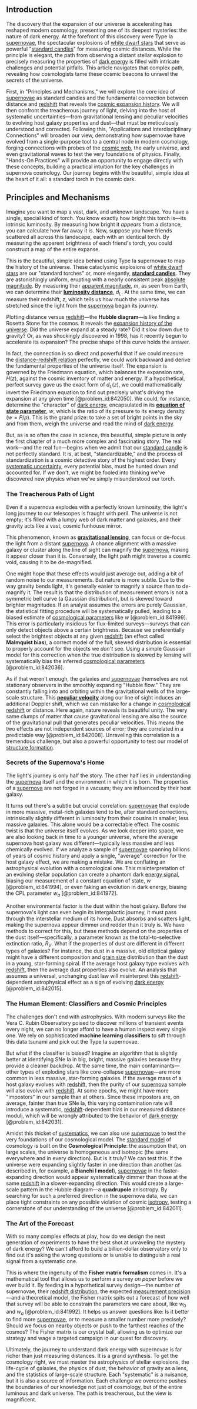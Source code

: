 ## Introduction
The discovery that the expansion of our universe is accelerating has reshaped modern cosmology, presenting one of its deepest mysteries: the nature of dark energy. At the forefront of this discovery were Type Ia [supernovae](@article_id:161279), the spectacular explosions of [white dwarf stars](@article_id:140895) that serve as powerful "[standard candles](@article_id:157615)" for measuring cosmic distances. While the principle is elegant, the path from observing a distant stellar explosion to precisely measuring the properties of [dark energy](@article_id:160629) is filled with intricate challenges and potential pitfalls. This article navigates that complex path, revealing how cosmologists tame these cosmic beacons to unravel the secrets of the universe.

First, in "Principles and Mechanisms," we will explore the core idea of [supernovae](@article_id:161279) as standard candles and the fundamental connection between distance and [redshift](@article_id:159451) that reveals the [cosmic expansion history](@article_id:160033). We will then confront the treacherous journey of light, delving into the host of systematic uncertainties—from gravitational lensing and peculiar velocities to evolving host galaxy properties and dust—that must be meticulously understood and corrected. Following this, "Applications and Interdisciplinary Connections" will broaden our view, demonstrating how supernovae have evolved from a single-purpose tool to a central node in modern cosmology, forging connections with probes of the [cosmic web](@article_id:161548), the early universe, and even gravitational waves to test the very foundations of physics. Finally, "Hands-On Practices" will provide an opportunity to engage directly with these concepts, building a practical intuition for the key challenges in supernova cosmology. Our journey begins with the beautiful, simple idea at the heart of it all: a standard torch in the cosmic dark.

## Principles and Mechanisms

Imagine you want to map a vast, dark, and unknown landscape. You have a single, special kind of torch. You know exactly how bright this torch is—its intrinsic luminosity. By measuring how bright it *appears* from a distance, you can calculate how far away it is. Now, suppose you have friends scattered all across this landscape, each with an identical torch. By measuring the apparent brightness of each friend's torch, you could construct a map of the entire expanse.

This is the beautiful, simple idea behind using Type Ia supernovae to map the history of the universe. These cataclysmic explosions of [white dwarf stars](@article_id:140895) are our "standard torches" or, more elegantly, **[standard candles](@article_id:157615)**. They are astonishingly uniform, erupting with a nearly consistent peak [absolute magnitude](@article_id:157465). By measuring their [apparent magnitude](@article_id:158494), $m$, as seen from Earth, we can determine their **[luminosity distance](@article_id:158938)**, $d_L$. At the same time, we can measure their redshift, $z$, which tells us how much the universe has stretched since the light from the [supernova](@article_id:158957) began its journey.

Plotting distance versus [redshift](@article_id:159451)—the **Hubble diagram**—is like finding a Rosetta Stone for the cosmos. It reveals the [expansion history of the universe](@article_id:161532). Did the universe expand at a steady rate? Did it slow down due to gravity? Or, as was shockingly discovered in 1998, has it recently begun to accelerate its expansion? The precise shape of this curve holds the answer.

In fact, the connection is so direct and powerful that if we could measure the [distance-redshift relation](@article_id:159381) perfectly, we could work backward and derive the fundamental properties of the universe itself. The expansion is governed by the Friedmann equation, which balances the expansion rate, $H(z)$, against the cosmic inventory of matter and energy. If a hypothetical, perfect survey gave us the exact form of $d_L(z)$, we could mathematically invert the Friedmann equation to find out precisely what's driving the expansion at any given time [@problem_id:842050]. We could, for instance, determine the "character" of [dark energy](@article_id:160629), encapsulated in its **[equation of state parameter](@article_id:158639)**, $w$, which is the ratio of its pressure to its energy density ($w = P/\rho$). This is the grand prize: to take a set of bright points in the sky and from them, weigh the universe and read the mind of [dark energy](@article_id:160629).

But, as is so often the case in science, this beautiful, simple picture is only the first chapter of a much more complex and fascinating story. The real work—and the real fun—begins when we admit that our [standard candle](@article_id:160787) is not perfectly standard. It is, at best, "standardizable," and the process of standardization is a cosmic detective story of the highest order. Every [systematic uncertainty](@article_id:263458), every potential bias, must be hunted down and accounted for. If we don't, we might be fooled into thinking we've discovered new physics when we've simply misunderstood our torch.

### The Treacherous Path of Light

Even if a supernova explodes with a perfectly known luminosity, the light's long journey to our telescopes is fraught with peril. The universe is not empty; it's filled with a lumpy web of dark matter and galaxies, and their gravity acts like a vast, cosmic funhouse mirror.

This phenomenon, known as **[gravitational lensing](@article_id:158506)**, can focus or de-focus the light from a distant [supernova](@article_id:158957). A chance alignment with a massive galaxy or cluster along the line of sight can magnify the [supernova](@article_id:158957), making it appear closer than it is. Conversely, the light path might traverse a cosmic void, causing it to be de-magnified.

One might hope that these effects would just average out, adding a bit of random noise to our measurements. But nature is more subtle. Due to the way gravity bends light, it's generally easier to magnify a source than to de-magnify it. The result is that the distribution of measurement errors is not a symmetric bell curve (a Gaussian distribution), but is skewed toward brighter magnitudes. If an analyst assumes the errors are purely Gaussian, the statistical fitting procedure will be systematically pulled, leading to a biased estimate of [cosmological parameters](@article_id:160844) like $w$ [@problem_id:841999]. This error is particularly insidious for flux-limited surveys—surveys that can only detect objects above a certain brightness. Because we preferentially select the brightest objects at any given [redshift](@article_id:159451) (an effect called **Malmquist bias**), a correct model of the full, skewed distribution is essential to properly account for the objects we *don't* see. Using a simple Gaussian model for this correction when the true distribution is skewed by lensing will systematically bias the inferred [cosmological parameters](@article_id:160844) [@problem_id:842036].

As if that weren't enough, the galaxies and [supernovae](@article_id:161279) themselves are not stationary observers in the smoothly expanding "Hubble flow." They are constantly falling into and orbiting within the gravitational wells of the large-scale structure. This **[peculiar velocity](@article_id:157470)** along our line of sight induces an additional Doppler shift, which we can mistake for a change in [cosmological redshift](@article_id:151849) or distance. Here again, nature reveals its beautiful unity. The very same clumps of matter that cause gravitational lensing are also the source of the gravitational pull that generates peculiar velocities. This means the two effects are not independent sources of error; they are correlated in a predictable way [@problem_id:842008]. Unraveling this correlation is a tremendous challenge, but also a powerful opportunity to test our model of [structure formation](@article_id:157747).

### Secrets of the Supernova's Home

The light's journey is only half the story. The other half lies in understanding the [supernova](@article_id:158957) itself and the environment in which it is born. The properties of a [supernova](@article_id:158957) are not forged in a vacuum; they are influenced by their host galaxy.

It turns out there's a subtle but crucial correlation: [supernovae](@article_id:161279) that explode in more massive, metal-rich galaxies tend to be, after standard corrections, intrinsically slightly different in luminosity from their cousins in smaller, less massive galaxies. This alone would be a correctable effect. The cosmic twist is that the universe itself evolves. As we look deeper into space, we are also looking back in time to a younger universe, where the average supernova host galaxy was different—typically less massive and less chemically evolved. If we analyze a sample of [supernovae](@article_id:161279) spanning billions of years of cosmic history and apply a single, "average" correction for the host galaxy effect, we are making a mistake. We are conflating an astrophysical evolution with a cosmological one. This misinterpretation of an evolving stellar population can create a phantom dark [energy signal](@article_id:273260), biasing our measurement of a constant equation of state, $w$ [@problem_id:841994], or even faking an evolution in dark energy, biasing the CPL parameter $w_a$ [@problem_id:841972].

Another environmental factor is the dust within the host galaxy. Before the supernova's light can even begin its intergalactic journey, it must pass through the interstellar medium of its home. Dust absorbs and scatters light, making the supernova appear dimmer and redder than it truly is. We have methods to correct for this, but these methods depend on the properties of the dust itself—specifically, a parameter known as the total-to-selective extinction ratio, $R_V$. What if the properties of dust are different in different types of galaxies? For instance, the dust in a massive, old elliptical galaxy might have a different composition and [grain size](@article_id:160966) distribution than the dust in a young, star-forming spiral. If the average host galaxy type evolves with [redshift](@article_id:159451), then the average dust properties also evolve. An analysis that assumes a universal, unchanging dust law will misinterpret this [redshift](@article_id:159451)-dependent astrophysical effect as a sign of evolving [dark energy](@article_id:160629) [@problem_id:842015].

### The Human Element: Classifiers and Cosmic Principles

The challenges don't end with astrophysics. With modern surveys like the Vera C. Rubin Observatory poised to discover millions of transient events every night, we can no longer afford to have a human inspect every single one. We rely on sophisticated **machine learning classifiers** to sift through this data tsunami and pick out the Type Ia supernovae.

But what if the classifier is biased? Imagine an algorithm that is slightly better at identifying SNe Ia in big, bright, massive galaxies because they provide a cleaner backdrop. At the same time, the main contaminants—other types of exploding stars like core-collapse [supernovae](@article_id:161279)—are more common in less massive, star-forming galaxies. If the average mass of a host galaxy evolves with [redshift](@article_id:159451), then the purity of our [supernova](@article_id:158957) sample will also evolve with [redshift](@article_id:159451). At some epochs, we might have more "impostors" in our sample than at others. Since these impostors are, on average, fainter than true SNe Ia, this varying contamination rate will introduce a systematic, [redshift](@article_id:159451)-dependent bias in our measured distance moduli, which will be wrongly attributed to the behavior of [dark energy](@article_id:160629) [@problem_id:842031].

Amidst this thicket of [systematics](@article_id:146632), we can also use [supernovae](@article_id:161279) to test the very foundations of our cosmological model. The [standard model](@article_id:136930) of cosmology is built on the **Cosmological Principle**: the assumption that, on large scales, the universe is homogeneous and isotropic (the same everywhere and in every direction). But is it truly? We can test this. If the universe were expanding slightly faster in one direction than another (as described in, for example, a **Bianchi I model**), [supernovae](@article_id:161279) in the faster-expanding direction would appear systematically dimmer than those at the same [redshift](@article_id:159451) in a slower-expanding direction. This would create a large-scale pattern in the Hubble diagram—a **quadrupole** anisotropy. By searching for such a preferred direction in the supernova data, we can place tight constraints on any possible violation of cosmic [isotropy](@article_id:158665), testing a cornerstone of our understanding of the universe [@problem_id:842011].

### The Art of the Forecast

With so many complex effects at play, how do we design the next generation of experiments to have the best shot at unraveling the mystery of dark energy? We can't afford to build a billion-dollar observatory only to find out it's asking the wrong questions or is unable to distinguish a real signal from a systematic one.

This is where the ingenuity of the **Fisher matrix formalism** comes in. It's a mathematical tool that allows us to perform a survey *on paper* before we ever build it. By feeding in a hypothetical survey design—the number of supernovae, their [redshift distribution](@article_id:157236), the expected [measurement precision](@article_id:271066)—and a theoretical model, the Fisher matrix spits out a forecast of how well that survey will be able to constrain the parameters we care about, like $w_0$ and $w_a$ [@problem_id:841992]. It helps us answer questions like: Is it better to find more [supernovae](@article_id:161279), or to measure a smaller number more precisely? Should we focus on nearby objects or push to the farthest reaches of the cosmos? The Fisher matrix is our crystal ball, allowing us to optimize our strategy and wage a targeted campaign in our quest for discovery.

Ultimately, the journey to understand dark energy with supernovae is far richer than just measuring distances. It is a grand synthesis. To get the cosmology right, we must master the astrophysics of stellar explosions, the life-cycle of galaxies, the physics of dust, the behavior of gravity as a lens, and the statistics of large-scale structure. Each "systematic" is a nuisance, but it is also a source of information. Each challenge we overcome pushes the boundaries of our knowledge not just of cosmology, but of the entire luminous and dark universe. The path is treacherous, but the view is magnificent.